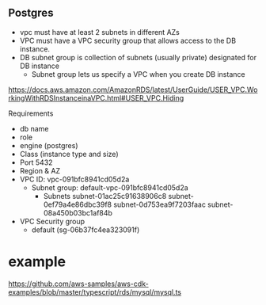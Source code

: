 ## Postgres

- vpc must have at least 2 subnets in different AZs
- VPC must have a VPC security group that allows access to the DB instance.
- DB subnet group is collection of subnets (usually private) designated for DB instance
  - Subnet group lets us specify a VPC when you create DB instance 


https://docs.aws.amazon.com/AmazonRDS/latest/UserGuide/USER_VPC.WorkingWithRDSInstanceinaVPC.html#USER_VPC.Hiding


Requirements
- db name
- role
- engine (postgres)
- Class (instance type and size)
- Port 5432
- Region & AZ
- VPC ID: vpc-091bfc8941cd05d2a
  - Subnet group: default-vpc-091bfc8941cd05d2a
    - Subnets
      subnet-01ac25c91638906c8
      subnet-0ef79a4e86dbc39f8
      subnet-0d753ea9f7203faac
      subnet-08a450b03bc1af84b
- VPC Security group
  - default (sg-06b37fc4ea323091f)


# example 
https://github.com/aws-samples/aws-cdk-examples/blob/master/typescript/rds/mysql/mysql.ts